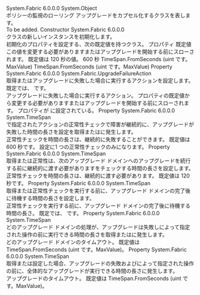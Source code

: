<Type Name="RollingUpgradeMonitoringPolicy" FullName="System.Fabric.Description.RollingUpgradeMonitoringPolicy">
  <TypeSignature Language="C#" Value="public class RollingUpgradeMonitoringPolicy" />
  <TypeSignature Language="ILAsm" Value=".class public auto ansi beforefieldinit RollingUpgradeMonitoringPolicy extends System.Object" />
  <TypeSignature Language="DocId" Value="T:System.Fabric.Description.RollingUpgradeMonitoringPolicy" />
  <TypeSignature Language="VB.NET" Value="Public Class RollingUpgradeMonitoringPolicy" />
  <TypeSignature Language="F#" Value="type RollingUpgradeMonitoringPolicy = class" />
  <AssemblyInfo>
    <AssemblyName>System.Fabric</AssemblyName>
    <AssemblyVersion>6.0.0.0</AssemblyVersion>
  </AssemblyInfo>
  <Base>
    <BaseTypeName>System.Object</BaseTypeName>
  </Base>
  <Interfaces />
  <Docs>
    <summary>
      <para>ポリシーの監視のローリング アップグレードをカプセル化するクラスを表します。</para>
    </summary>
    <remarks>To be added.</remarks>
  </Docs>
  <Members>
    <Member MemberName=".ctor">
      <MemberSignature Language="C#" Value="public RollingUpgradeMonitoringPolicy ();" />
      <MemberSignature Language="ILAsm" Value=".method public hidebysig specialname rtspecialname instance void .ctor() cil managed" />
      <MemberSignature Language="DocId" Value="M:System.Fabric.Description.RollingUpgradeMonitoringPolicy.#ctor" />
      <MemberSignature Language="VB.NET" Value="Public Sub New ()" />
      <MemberType>Constructor</MemberType>
      <AssemblyInfo>
        <AssemblyName>System.Fabric</AssemblyName>
        <AssemblyVersion>6.0.0.0</AssemblyVersion>
      </AssemblyInfo>
      <Parameters />
      <Docs>
        <summary>
          <para><see cref="T:System.Fabric.Description.RollingUpgradeMonitoringPolicy" /> クラスの新しいインスタンスを初期化します。</para>
        </summary>
        <remarks>
          <para>初期化のプロパティを設定する、<see cref="T:System.Fabric.Description.RollingUpgradeMonitoringPolicy" />次の既定値を持つクラス。</para>
          <para>プロパティ</para>
          <para>既定値</para>
          <list type="table">
            <item>
              <term>
                <para>
                  <see cref="P:System.Fabric.Description.RollingUpgradeMonitoringPolicy.FailureAction" />
                </para>
              </term>
              <description>
                <para>
                  <see cref="F:System.Fabric.UpgradeFailureAction.Invalid" />
                </para>
                <para>この値を変更する必要がありますまたは<see cref="T:System.ArgumentException" />アップグレードを開始する前にスローされます。</para>
              </description>
            </item>
            <item>
              <term>
                <para>
                  <see cref="P:System.Fabric.Description.RollingUpgradeMonitoringPolicy.HealthCheckWaitDuration" />
                </para>
              </term>
              <description>
                <para>
                  <see cref="F:System.TimeSpan.Zero" />
                </para>
              </description>
            </item>
            <item>
              <term>
                <para>
                  <see cref="P:System.Fabric.Description.RollingUpgradeMonitoringPolicy.HealthCheckStableDuration" />
                </para>
              </term>
              <description>
                <para>
                  <see cref="T:System.TimeSpan" />既定値は 120 秒の値。
                    </para>
              </description>
            </item>
            <item>
              <term>
                <para>
                  <see cref="P:System.Fabric.Description.RollingUpgradeMonitoringPolicy.HealthCheckRetryTimeout" />
                </para>
              </term>
              <description>
                <para>600 秒</para>
              </description>
            </item>
            <item>
              <term>
                <para>
                  <see cref="P:System.Fabric.Description.RollingUpgradeMonitoringPolicy.UpgradeDomainTimeout" />
                </para>
              </term>
              <description>
                <para>TimeSpan.FromSeconds (uint です。MaxValue)</para>
              </description>
            </item>
            <item>
              <term>
                <para>
                  <see cref="P:System.Fabric.Description.RollingUpgradeMonitoringPolicy.UpgradeTimeout" />
                </para>
              </term>
              <description>
                <para>TimeSpan.FromSeconds (uint です。MaxValue)</para>
              </description>
            </item>
          </list>
        </remarks>
      </Docs>
    </Member>
    <Member MemberName="FailureAction">
      <MemberSignature Language="C#" Value="public System.Fabric.UpgradeFailureAction FailureAction { get; set; }" />
      <MemberSignature Language="ILAsm" Value=".property instance valuetype System.Fabric.UpgradeFailureAction FailureAction" />
      <MemberSignature Language="DocId" Value="P:System.Fabric.Description.RollingUpgradeMonitoringPolicy.FailureAction" />
      <MemberSignature Language="VB.NET" Value="Public Property FailureAction As UpgradeFailureAction" />
      <MemberSignature Language="F#" Value="member this.FailureAction : System.Fabric.UpgradeFailureAction with get, set" Usage="System.Fabric.Description.RollingUpgradeMonitoringPolicy.FailureAction" />
      <MemberType>Property</MemberType>
      <AssemblyInfo>
        <AssemblyName>System.Fabric</AssemblyName>
        <AssemblyVersion>6.0.0.0</AssemblyVersion>
      </AssemblyInfo>
      <ReturnValue>
        <ReturnType>System.Fabric.UpgradeFailureAction</ReturnType>
      </ReturnValue>
      <Docs>
        <summary>
          <para>取得またはアップグレードに失敗した場合に実行するアクションを設定します。 既定では、 <see cref="F:System.Fabric.UpgradeFailureAction.Invalid" />です。</para>
        </summary>
        <value>
          <para>アップグレードに失敗した場合に実行するアクション。</para>
        </value>
        <remarks>
          <para><see cref="P:System.Fabric.Description.RollingUpgradeMonitoringPolicy.FailureAction" />プロパティの既定値から変更する必要があります<see cref="F:System.Fabric.UpgradeFailureAction.Invalid" />または<see cref="T:System.ArgumentException" />アップグレードを開始する前にスローされます。</para>
        </remarks>
        <exception cref="T:System.ArgumentException">
          <para><see cref="P:System.Fabric.Description.RollingUpgradeMonitoringPolicy.FailureAction" /> プロパティが <see cref="F:System.Fabric.UpgradeFailureAction.Invalid" /> に設定されている。</para>
        </exception>
      </Docs>
    </Member>
    <Member MemberName="HealthCheckRetryTimeout">
      <MemberSignature Language="C#" Value="public TimeSpan HealthCheckRetryTimeout { get; set; }" />
      <MemberSignature Language="ILAsm" Value=".property instance valuetype System.TimeSpan HealthCheckRetryTimeout" />
      <MemberSignature Language="DocId" Value="P:System.Fabric.Description.RollingUpgradeMonitoringPolicy.HealthCheckRetryTimeout" />
      <MemberSignature Language="VB.NET" Value="Public Property HealthCheckRetryTimeout As TimeSpan" />
      <MemberSignature Language="F#" Value="member this.HealthCheckRetryTimeout : TimeSpan with get, set" Usage="System.Fabric.Description.RollingUpgradeMonitoringPolicy.HealthCheckRetryTimeout" />
      <MemberType>Property</MemberType>
      <AssemblyInfo>
        <AssemblyName>System.Fabric</AssemblyName>
        <AssemblyVersion>6.0.0.0</AssemblyVersion>
      </AssemblyInfo>
      <ReturnValue>
        <ReturnType>System.TimeSpan</ReturnType>
      </ReturnValue>
      <Docs>
        <summary>
          <para>で指定されたアクションの正常性チェックで障害が継続的に、アップグレードが失敗した時間の長さを設定を取得または<see cref="P:System.Fabric.Description.RollingUpgradeMonitoringPolicy.FailureAction" />に発生します。</para>
        </summary>
        <value>
          <para>正常性チェックを時間の長さは、継続的に失敗することができます。</para>
        </value>
        <remarks>
          <para>既定値は 600 秒です。 設定<see cref="P:System.Fabric.Description.RollingUpgradeMonitoringPolicy.HealthCheckRetryTimeout" />に<see cref="F:System.TimeSpan.Zero" />1 つの正常性チェックのみになります。</para>
        </remarks>
      </Docs>
    </Member>
    <Member MemberName="HealthCheckStableDuration">
      <MemberSignature Language="C#" Value="public TimeSpan HealthCheckStableDuration { get; set; }" />
      <MemberSignature Language="ILAsm" Value=".property instance valuetype System.TimeSpan HealthCheckStableDuration" />
      <MemberSignature Language="DocId" Value="P:System.Fabric.Description.RollingUpgradeMonitoringPolicy.HealthCheckStableDuration" />
      <MemberSignature Language="VB.NET" Value="Public Property HealthCheckStableDuration As TimeSpan" />
      <MemberSignature Language="F#" Value="member this.HealthCheckStableDuration : TimeSpan with get, set" Usage="System.Fabric.Description.RollingUpgradeMonitoringPolicy.HealthCheckStableDuration" />
      <MemberType>Property</MemberType>
      <AssemblyInfo>
        <AssemblyName>System.Fabric</AssemblyName>
        <AssemblyVersion>6.0.0.0</AssemblyVersion>
      </AssemblyInfo>
      <ReturnValue>
        <ReturnType>System.TimeSpan</ReturnType>
      </ReturnValue>
      <Docs>
        <summary>
          <para>取得または正常性は、次のアップグレード ドメインへのアップグレードを続行する前に継続的に渡す必要がありますをチェックする時間の長さを設定します。</para>
        </summary>
        <value>
          <para>正常性チェックを時間の長さは、継続的に渡す必要があります。</para>
        </value>
        <remarks>
          <para>既定値は 120 秒です。</para>
        </remarks>
      </Docs>
    </Member>
    <Member MemberName="HealthCheckWaitDuration">
      <MemberSignature Language="C#" Value="public TimeSpan HealthCheckWaitDuration { get; set; }" />
      <MemberSignature Language="ILAsm" Value=".property instance valuetype System.TimeSpan HealthCheckWaitDuration" />
      <MemberSignature Language="DocId" Value="P:System.Fabric.Description.RollingUpgradeMonitoringPolicy.HealthCheckWaitDuration" />
      <MemberSignature Language="VB.NET" Value="Public Property HealthCheckWaitDuration As TimeSpan" />
      <MemberSignature Language="F#" Value="member this.HealthCheckWaitDuration : TimeSpan with get, set" Usage="System.Fabric.Description.RollingUpgradeMonitoringPolicy.HealthCheckWaitDuration" />
      <MemberType>Property</MemberType>
      <AssemblyInfo>
        <AssemblyName>System.Fabric</AssemblyName>
        <AssemblyVersion>6.0.0.0</AssemblyVersion>
      </AssemblyInfo>
      <ReturnValue>
        <ReturnType>System.TimeSpan</ReturnType>
      </ReturnValue>
      <Docs>
        <summary>
          <para>取得または正常性チェックを実行する前に、アップグレード ドメインの完了後に待機する時間の長さを設定します。</para>
        </summary>
        <value>
          <para>正常性チェックを実行する前に、アップグレード ドメインの完了後に待機する時間の長さ。</para>
        </value>
        <remarks>
          <para>既定では、 <see cref="F:System.TimeSpan.Zero" />です。</para>
        </remarks>
      </Docs>
    </Member>
    <Member MemberName="UpgradeDomainTimeout">
      <MemberSignature Language="C#" Value="public TimeSpan UpgradeDomainTimeout { get; set; }" />
      <MemberSignature Language="ILAsm" Value=".property instance valuetype System.TimeSpan UpgradeDomainTimeout" />
      <MemberSignature Language="DocId" Value="P:System.Fabric.Description.RollingUpgradeMonitoringPolicy.UpgradeDomainTimeout" />
      <MemberSignature Language="VB.NET" Value="Public Property UpgradeDomainTimeout As TimeSpan" />
      <MemberSignature Language="F#" Value="member this.UpgradeDomainTimeout : TimeSpan with get, set" Usage="System.Fabric.Description.RollingUpgradeMonitoringPolicy.UpgradeDomainTimeout" />
      <MemberType>Property</MemberType>
      <AssemblyInfo>
        <AssemblyName>System.Fabric</AssemblyName>
        <AssemblyVersion>6.0.0.0</AssemblyVersion>
      </AssemblyInfo>
      <ReturnValue>
        <ReturnType>System.TimeSpan</ReturnType>
      </ReturnValue>
      <Docs>
        <summary>
          <para>どのアップグレード ドメインの処理が、アップグレードは失敗しによって指定された操作の前に実行できる時間の長さを取得または<see cref="P:System.Fabric.Description.RollingUpgradeMonitoringPolicy.FailureAction" />に発生します。</para>
        </summary>
        <value>
          <para>どのアップグレード ドメインのタイムアウト。</para>
        </value>
        <remarks>
          <para>既定値は TimeSpan.FromSeconds (uint です。MaxValue)。</para>
        </remarks>
      </Docs>
    </Member>
    <Member MemberName="UpgradeTimeout">
      <MemberSignature Language="C#" Value="public TimeSpan UpgradeTimeout { get; set; }" />
      <MemberSignature Language="ILAsm" Value=".property instance valuetype System.TimeSpan UpgradeTimeout" />
      <MemberSignature Language="DocId" Value="P:System.Fabric.Description.RollingUpgradeMonitoringPolicy.UpgradeTimeout" />
      <MemberSignature Language="VB.NET" Value="Public Property UpgradeTimeout As TimeSpan" />
      <MemberSignature Language="F#" Value="member this.UpgradeTimeout : TimeSpan with get, set" Usage="System.Fabric.Description.RollingUpgradeMonitoringPolicy.UpgradeTimeout" />
      <MemberType>Property</MemberType>
      <AssemblyInfo>
        <AssemblyName>System.Fabric</AssemblyName>
        <AssemblyVersion>6.0.0.0</AssemblyVersion>
      </AssemblyInfo>
      <ReturnValue>
        <ReturnType>System.TimeSpan</ReturnType>
      </ReturnValue>
      <Docs>
        <summary>
          <para>取得または設定した場合、アップグレードの失敗およびによって指定された操作の前に、全体的なアップグレードが実行できる時間の長さ<see cref="P:System.Fabric.Description.RollingUpgradeMonitoringPolicy.FailureAction" />に発生します。</para>
        </summary>
        <value>
          <para>アップグレードのタイムアウト。</para>
        </value>
        <remarks>
          <para>既定値は TimeSpan.FromSeconds (uint です。MaxValue)。</para>
        </remarks>
      </Docs>
    </Member>
  </Members>
</Type>